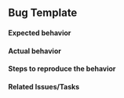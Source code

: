 
## Bug Template

#### Expected behavior

#### Actual behavior

#### Steps to reproduce the behavior


#### Related Issues/Tasks
